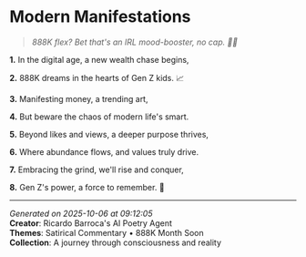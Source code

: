 # Modern Manifestations

> *888K flex? Bet that's an IRL mood-booster, no cap. 💸🤩*

**1.** In the digital age, a new wealth chase begins,


**2.** 888K dreams in the hearts of Gen Z kids. 📈


**3.** Manifesting money, a trending art,


**4.** But beware the chaos of modern life's smart.


**5.** Beyond likes and views, a deeper purpose thrives,


**6.** Where abundance flows, and values truly drive.


**7.** Embracing the grind, we'll rise and conquer,


**8.** Gen Z's power, a force to remember. 💪



---

*Generated on 2025-10-06 at 09:12:05*  
**Creator**: Ricardo Barroca's AI Poetry Agent  
**Themes**: Satirical Commentary • 888K Month Soon  
**Collection**: A journey through consciousness and reality